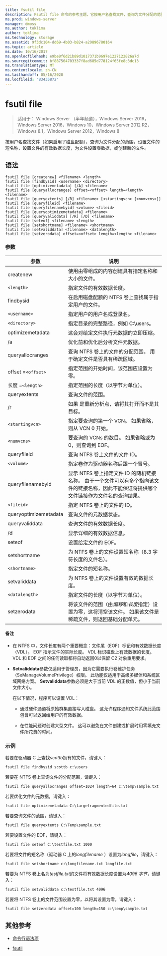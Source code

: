 ```yaml
---
title: fsutil file
description: Fsutil file 命令的参考主题，它按用户名查找文件，查询为文件分配的范围，设置文件的短名称，设置文件的有效数据长度，为文件设置零数据，或创建新的文件。
ms.prod: windows-server
manager: dmoss
ms.author: toklima
author: toklima
ms.technology: storage
ms.assetid: 9f3dc104-dd69-4b03-b824-a29896780164
ms.topic: article
ms.date: 10/16/2017
ms.openlocfilehash: e9be8f6d21b89d1017371b9697e1227122826a7d
ms.sourcegitcommit: bf887504703337f8ad685d778124f65fe8c3dc13
ms.translationtype: MT
ms.contentlocale: zh-CN
ms.lasthandoff: 05/16/2020
ms.locfileid: "83435872"
---
```

# <a name="fsutil-file"></a>fsutil file

> 适用于： Windows Server （半年频道），Windows Server 2019，Windows Server 2016，Windows 10，Windows Server 2012 R2，Windows 8.1，Windows Server 2012，Windows 8

按用户名查找文件（如果启用了磁盘配额），查询为文件分配的范围，设置文件的短名称，设置文件的有效数据长度，为文件设置零数据，或创建新的文件。

## <a name="syntax"></a>语法

```
fsutil file [createnew] <filename> <length>
fsutil file [findbysid] <username> <directory>
fsutil file [optimizemetadata] [/A] <filename>
fsutil file [queryallocranges] offset=<offset> length=<length> <filename>
fsutil file [queryextents] [/R] <filename> [<startingvcn> [<numvcns>]]
fsutil file [queryfileid] <filename>
fsutil file [queryfilenamebyid] <volume> <fileid>
fsutil file [queryoptimizemetadata] <filename>
fsutil file [queryvaliddata] [/R] [/D] <filename>
fsutil file [seteof] <filename> <length>
fsutil file [setshortname] <filename> <shortname>
fsutil file [setvaliddata] <filename> <datalength>
fsutil file [setzerodata] offset=<offset> length=<length> <filename>
```

### <a name="parameters"></a>参数

| 参数 | 说明 |
| --------- | ----------- |
| createnew | 使用由零组成的内容创建具有指定名称和大小的文件。 |
| `<length>` | 指定文件的有效数据长度。 |
| findbysid | 在启用磁盘配额的 NTFS 卷上查找属于指定用户的文件。 |
| `<username>` | 指定用户的用户名或登录名。 |
| `<directory>` | 指定目录的完整路径，例如 C:\users。 |
| optimizemetadata | 这会对给定文件执行元数据的立即压缩。 |
| /a | 优化前和优化后分析文件元数据。 |
| queryallocranges | 查询 NTFS 卷上的文件的分配范围。 用于确定文件是否具有稀疏区域。 |
| offset =`<offset>` | 指定范围的开始时间，该范围应设置为零。 |
| 长度 =`<length>` | 指定范围的长度（以字节为单位）。 |
| queryextents | 查询文件的范围。 |
| /r | 如果 <filename> 是重新分析点，请将其打开而不是其目标。 |
| `<startingvcn>` | 指定要查询的第一个 VCN。 如果省略，则从 VCN 0 开始。 |
| `<numvcns>` | 要查询的 VCNs 的数目。 如果省略或为0，则查询到 EOF。 |
| queryfileid | 查询 NTFS 卷上文件的文件 ID。 |
| `<volume>` | 指定卷作为驱动器名称后跟一个冒号。 |
| queryfilenamebyid | 显示 NTFS 卷上指定文件 ID 的随机链接名称。 由于一个文件可以有多个指向该文件的链接名称，因此不能保证将提供哪个文件链接作为文件名的查询结果。 |
| `<fileid>` | 指定 NTFS 卷上的文件的 ID。 |
| queryoptimizemetadata | 查询文件的元数据状态。 |
| queryvaliddata | 查询文件的有效数据长度。 |
| /d | 显示详细的有效数据信息。 |
| seteof | 设置给定文件的 EOF。 |
| setshortname | 为 NTFS 卷上的文件设置短名称（8.3 字符长度的文件名）。 |
| `<shortname>` | 指定文件的短名称。 |
| setvaliddata | 为 NTFS 卷上的文件设置有效的数据长度。 |
| `<datalength>` | 指定文件的长度（以字节为单位）。 |
| setzerodata | 将该文件的范围（由*偏移*和*长度*指定）设置为零，这将清空该文件。 如果该文件是稀疏文件，则退回基础分配单元。 |

#### <a name="remarks"></a>备注

- 在 NTFS 中，文件长度有两个重要概念：文件尾（EOF）标记和有效数据长度（VDL）。 EOF 指示文件的实际长度。 VDL 标识磁盘上有效数据的长度。 VDL 和 EOF 之间的任何读取都将自动返回0以保留 C2 对象重用要求。

- **Setvaliddata**参数仅适用于管理员，因为它需要执行卷维护任务（SeManageVolumePrivilege）权限。 此功能仅适用于高级多媒体和系统区域网络方案。 **Setvaliddata**参数必须是大于当前 VDL 的正数值，但小于当前文件大小。

    在以下情况，程序可以设置 VDL：

    - 通过硬件通道将原始群集直接写入磁盘。 这允许程序通知文件系统此范围包含可以返回给用户的有效数据。

    - 在性能问题时创建大型文件。 这可以避免在文件创建或扩展时用零填充文件所花费的时间。

### <a name="examples"></a>示例

若要在驱动器 C 上查找*scottb*拥有的文件，请键入：

```
fsutil file findbysid scottb c:\users
```

若要在 NTFS 卷上查询文件的分配范围，请键入：

```
fsutil file queryallocranges offset=1024 length=64 c:\temp\sample.txt
```

若要优化文件的元数据，请键入：

```
fsutil file optimizemetadata C:\largefragmentedfile.txt
```

若要查询文件的范围，请键入：

```
fsutil file queryextents C:\Temp\sample.txt
```

若要设置文件的 EOF，请键入：

```
fsutil file seteof C:\testfile.txt 1000
```

若要将文件的短名称（驱动器 C 上的*longfilename* ）设置为*longfile*，请键入：

```
fsutil file setshortname c:\longfilename.txt longfile.txt
```

若要为 NTFS 卷上名为*testfile.txt*的文件将有效数据长度设置为*4096 字节*，请键入：

```
fsutil file setvaliddata c:\testfile.txt 4096
```

若要将 NTFS 卷上的文件范围设置为零，以将其设置为零，请键入：

```
fsutil file setzerodata offset=100 length=150 c:\temp\sample.txt
```

## <a name="additional-references"></a>其他参考

- [命令行语法项](command-line-syntax-key.md)

- [fsutil](fsutil.md)
